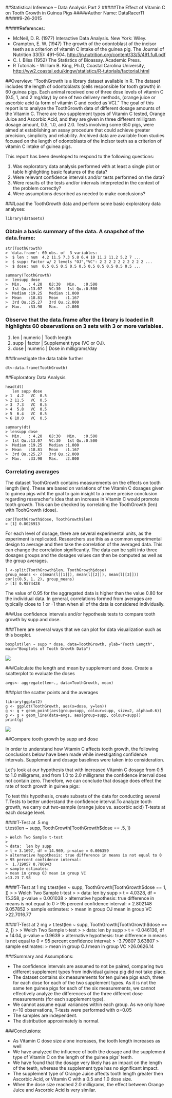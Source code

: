 ##Statistical Inference – Data Analysis Part 2 
#####The Effect of Vitamin C on Tooth Growth in Guinea Pigs
#####Author Name: DataRacer11      
#####9-26-2015

#####References:
- McNeil, D. R. (1977) Interactive Data Analysis. New York: Wiley.
- Crampton, E. W. (1947) The growth of the odontoblast of the incisor teeth as a criterion of vitamin C intake of the guinea pig. The Journal of Nutrition 33(5): 491–504. http://jn.nutrition.org/content/33/5/491.full.pdf 
- C. I. Bliss (1952) The Statistics of Bioassay. Academic Press.
- R Tutorials - William B. King, Ph.D, Coastal Carolina University, http://ww2.coastal.edu/kingw/statistics/R-tutorials/factorial.html 

##Overview:
“ToothGrowth is a library dataset available in R. The dataset includes the length of odontoblasts (cells responsible for tooth growth) in 60 guinea pigs. Each animal received one of three dose levels of vitamin C (0.5, 1, and 2 mg/day) by one of two delivery methods, (orange juice or ascorbic acid (a form of vitamin C and coded as VC).”
The goal of this report is to analyze the ToothGrowth data of different dosage amounts of the Vitamin C. There are two supplement types of Vitamin C tested, Orange Juice and Ascorbic Acid, and they are given in three different milligram dosage amount, 0.5, 1.0, and 2.0. Tests involving some 650 pigs, were aimed at establishing an assay procedure that could achieve greater precision, simplicity and reliability. Archived data are available from studies focused on the length of odontoblasts of the incisor teeth as a criterion of vitamin C intake of guinea pigs.

This report has been developed to respond to the following questions:
1.	Was exploratory data analysis performed with at least a single plot or table highlighting basic features of the data?
2.	Were relevant confidence intervals and/or tests performed on the data?
3.	Were results of the tests and/or intervals interpreted in the context of the problem correctly?
4.	Were assumptions described as needed to make conclusions?

###Load the ToothGrowth data and perform some basic exploratory data analyses:
    
    library(datasets)

### Obtain a basic summary of the data. A snapshot of the data.frame:
    
    str(ToothGrowth)
    > 'data.frame':	60 obs. of  3 variables:
    >  $ len : num  4.2 11.5 7.3 5.8 6.4 10 11.2 11.2 5.2 7 ...
    >  $ supp: Factor w/ 2 levels "OJ","VC": 2 2 2 2 2 2 2 2 2 2 ...
    >  $ dose: num  0.5 0.5 0.5 0.5 0.5 0.5 0.5 0.5 0.5 0.5 ...
    
    summary(ToothGrowth)
    >  lensupp dose  
    >  Min.   : 4.20   OJ:30   Min.   :0.500  
    >  1st Qu.:13.07   VC:30   1st Qu.:0.500  
    >  Median :19.25   Median :1.000  
    >  Mean   :18.81   Mean   :1.167  
    >  3rd Qu.:25.27   3rd Qu.:2.000  
    >  Max.   :33.90   Max.   :2.000


### Observe that the  data.frame after the library is loaded in R highlights 60 observations on 3 sets with 3 or more variables. 
 
1. len		| numeric	|		Tooth length
1. supp		| factor 	|		Supplement type (VC or OJ).
1. dose		| numeric	|		Dose in milligrams/day

###Investigate the data table further

    dt<-data.frame(ToothGrowth)

##Exploratory Data Analysis 

    head(dt)
       len supp dose
    > 1  4.2   VC  0.5
    > 2 11.5   VC  0.5
    > 3  7.3   VC  0.5
    > 4  5.8   VC  0.5
    > 5  6.4   VC  0.5
    > 6 10.0   VC  0.5
    
    summary(dt)
    > lensupp dose  
    >  Min.   : 4.20   OJ:30   Min.   :0.500  
    >  1st Qu.:13.07   VC:30   1st Qu.:0.500  
    >  Median :19.25   Median :1.000  
    >  Mean   :18.81   Mean   :1.167  
    >  3rd Qu.:25.27   3rd Qu.:2.000  
    >  Max.   :33.90   Max.   :2.000 

### Correlating averages 

The dataset ToothGrowth contains measurements on the effects on tooth length (len). These are based on variations of the Vitamin C dosages given to guinea pigs wiht the goal to gain insight to a more precise conclusion regarding reseracher's idea that an increase in Vitamin C would promote tooth growth. This can be checked by correlating the ToothGrowth (len) with ToohGrowth (dose).

    cor(ToothGrowth$dose, ToothGrowth$len)
    > [1] 0.8026913

For each level of dosage, there are several experimental units, as the experiment is replicated. Researchers use this as a common experimental design to average and then take the correlation of the averaged data. This can change the correlation significantly. The data can be split into three dosages groups and the dosages values can then be computed as well as the group averages.
    
    l <-split(ToothGrowth$len, ToothGrowth$dose)
    group_means <- c(mean(l[[1]]), mean(l[[2]]), mean(l[[3]]))
    cor(c(0.5, 1, 2), group_means)
    > [1] 0.9574428

The value of 0.95 for the aggregated data is higher than the value 0.80 for the individual data. In general, correlations formed from averages are typically close to 1 or -1 than when all of the data is considered individually. 

###Use confidence intervals and/or hypothesis tests to compare tooth growth by supp and dose.

###There are several ways that we can plot for data visualization such as this boxplot.

    boxplot(len ~ supp * dose, data=ToothGrowth, ylab="Tooth Length", main="Boxplots of Tooth Growth Data")
![](http://i.imgur.com/Z41ZVLv.png)

###Calculate the length and mean by supplement and dose. Create a scatterplot to evaluate the doses 
    
    avgs<- aggregate(len~., data=ToothGrowth, mean)

###plot the scatter points and the averages

    library(ggplot2)
    g <- ggplot(ToothGrowth, aes(x=dose, y=len))
    g <- g + geom_point(aes(group=supp, colour=supp, size=2, alpha=0.6))
    g <- g + geom_line(data=avgs, aes(group=supp, colour=supp))
    print(g)

![](http://i.imgur.com/sD0l1ET.png)

##Compare tooth growth by supp and dose

In order to understand how Vitamin C affects tooth growth, the following conclusions below have been made while investigating confidence intervals. Supplement and dosage baselines were taken into consideration.

Let's look at our hypothesis that with increased Vitamin C dosage from 0.5 to 1.0 milligrams, and from 1.0 to 2.0 milligrams the confidence interval does not contain zero. Therefore, we can conclude that dosage does effect the rate of tooth growth in guinea pigs:

To test this hypothesis, create subsets of the data for conducting several T.Tests to better understand the confidence interval.To analyze tooth growth, we carry out two-sample (orange juice vs. ascorbic acid) T-tests at each dosage level.

####T-Test at .5 mg  
    t.test(len ~ supp, ToothGrowth[ToothGrowth$dose == .5, ])

    > Welch Two Sample t-test
    > 
    > data:  len by supp
    > t = 3.1697, df = 14.969, p-value = 0.006359
    > alternative hypothesis: true difference in means is not equal to 0
    > 95 percent confidence interval:
    >  1.719057 8.780943
    > sample estimates:
    > mean in group OJ mean in group VC 
    >13.23 7.98 

####T-Test at 1 mg 
    t.test(len ~ supp, ToothGrowth[ToothGrowth$dose == 1, ])
    > 
    > 	Welch Two Sample t-test
    > 
    > data:  len by supp
    > t = 4.0328, df = 15.358, p-value = 0.001038
    > alternative hypothesis: true difference in means is not equal to 0
    > 95 percent confidence interval:
    >  2.802148 9.057852
    > sample estimates:
    > mean in group OJ mean in group VC 
    >22.7016.77 


####T-Test at 2 mg 
    > t.test(len ~ supp, ToothGrowth[ToothGrowth$dose == 2, ])
    > 
    > 	Welch Two Sample t-test
    > 
    > data:  len by supp
    > t = -0.046136, df = 14.04, p-value = 0.9639
    > alternative hypothesis: true difference in means is not equal to 0
    > 95 percent confidence interval:
    >  -3.79807  3.63807
    > sample estimates:
    > mean in group OJ mean in group VC 
    >26.0626.14 

###Summary and Assumptions:
- The confidence intervals are assumed to not be paired, comparing two different supplement types from individual guinea pig did not take place.
- The dataset contains six measurements for ten guinea pigs each, three for each dose for each of the two supplement types. As it is not the same ten guinea pigs for each of the six measurements, we cannot effectively analyze the differences of the three different dose measurements (for each supplement type). 
- We cannot assume equal variances within each group. As we only have n=10 observations, T-tests were performed with α=0.05
- The samples are independent.
- The distribution approximately is normal.

###Conclusions:
- As Vitamin C dose size alone increases, the tooth length increases as well
- We have analyzed the influence of both the dosage and the supplement type of Vitamin C on the length of the guinea pigs’ teeth. 
- We have found that the dosage very likely has an impact on the length of the teeth, whereas the supplement type has no significant impact.
- The supplement type of Orange Juice affects tooth length greater then Ascorbic Acid, or Vitamin C with a 0.5 and 1.0 dose size. 
- When the dose size reached 2.0 milligrams, the effect between Orange Juice and Ascorbic Acid is very similar.

